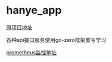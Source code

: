 # hanye_app



[原项目地址](https://github.com/Henryers/hanye-take-out/tree/main)



各种api接口服务使用go-zero框架重写学习



[prometheus监控地址](http://121.37.200.179:19090/targets?search=)
